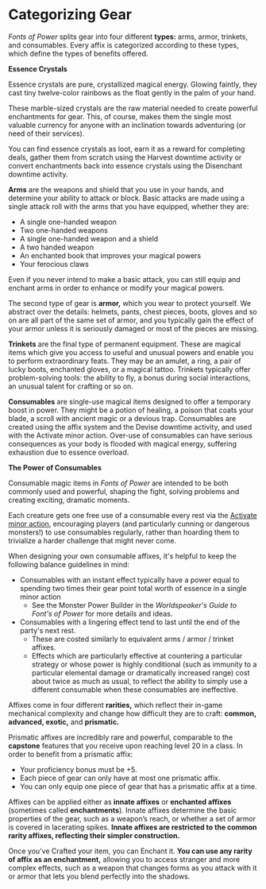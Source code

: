 # Categorizing Gear

_Fonts of Power_ splits gear into four different **types:** arms, armor, trinkets, and consumables. Every affix is categorized according to these types, which define the types of benefits offered.

<div class="infobox">

**Essence Crystals**

Essence crystals are pure, crystallized magical energy. Glowing faintly, they cast tiny twelve-color rainbows as the float gently in the palm of your hand.

These marble-sized crystals are the raw material needed to create powerful enchantments for gear. This, of course, makes them the single most valuable currency for anyone with an inclination towards adventuring (or need of their services).

You can find essence crystals as loot, earn it as a reward for completing deals, gather them from scratch using the Harvest downtime activity or convert enchantments back into essence crystals using the Disenchant downtime activity.

</div>

**Arms** are the weapons and shield that you use in your hands, and determine your ability to attack or block. Basic attacks are made using a single attack roll with the arms that you have equipped, whether they are:

- A single one-handed weapon
- Two one-handed weapons
- A single one-handed weapon and a shield
- A two handed weapon
- An enchanted book that improves your magical powers
- Your ferocious claws

Even if you never intend to make a basic attack, you can still equip and enchant arms in order to enhance or modify your magical powers.

The second type of gear is **armor,** which you wear to protect yourself. We abstract over the details: helmets, pants, chest pieces, boots, gloves and so on are all part of the same set of armor, and you typically gain the effect of your armor unless it is seriously damaged or most of the pieces are missing.

**Trinkets** are the final type of permanent equipment. These are magical items which give you access to useful and unusual powers and enable you to perform extraordinary feats. They may be an amulet, a ring, a pair of lucky boots, enchanted gloves, or a magical tattoo. Trinkets typically offer problem-solving tools: the ability to fly, a bonus during social interactions, an unusual talent for crafting or so on.

**Consumables** are single-use magical items designed to offer a temporary boost in power. They might be a potion of healing, a poison that coats your blade, a scroll with ancient magic or a devious trap. Consumables are created using the affix system and the Devise downtime activity, and used with the Activate minor action. Over-use of consumables can have serious consequences as your body is flooded with magical energy, suffering exhaustion due to essence overload.

<div class="infobox">

**The Power of Consumables**

Consumable magic items in _Fonts of Power_ are intended to be both commonly used and powerful, shaping the fight, solving problems and creating exciting, dramatic moments.

Each creature gets one free use of a consumable every rest via the [Activate minor action](rules/combat/acting-in-combat/minor-actions?id=activate), encouraging players (and particularly cunning or dangerous monsters!) to use consumables regularly, rather than hoarding them to trivialize a harder challenge that might never come.

When designing your own consumable affixes, it's helpful to keep the following balance guidelines in mind:

- Consumables with an instant effect typically have a power equal to spending two times their gear point total worth of essence in a single minor action
  - See the Monster Power Builder in the _Worldspeaker's Guide to Font's of Power_ for more details and ideas.
- Consumables with a lingering effect tend to last until the end of the party's next rest.
  - These are costed similarly to equivalent arms / armor / trinket affixes.
  - Effects which are particularly effective at countering a particular strategy or whose power is highly conditional (such as immunity to a particular elemental damage or dramatically increased range) cost about twice as much as usual, to reflect the ability to simply use a different consumable when these consumables are ineffective.

</div>

Affixes come in four different **rarities,** which reflect their in-game mechanical complexity and change how difficult they are to craft: **common, advanced, exotic,** and **prismatic.**

Prismatic affixes are incredibly rare and powerful, comparable to the **capstone** features that you receive upon reaching level 20 in a class. In order to benefit from a prismatic affix:

- Your proficiency bonus must be +5.
- Each piece of gear can only have at most one prismatic affix.
- You can only equip one piece of gear that has a prismatic affix at a time.

Affixes can be applied either as **innate affixes** or **enchanted affixes** (sometimes called **enchantments**). Innate affixes determine the basic properties of the gear, such as a weapon’s reach, or whether a set of armor is covered in lacerating spikes. **Innate affixes are restricted to the common rarity affixes, reflecting their simpler construction.**

Once you’ve Crafted your item, you can Enchant it. **You can use any rarity of affix as an enchantment,** allowing you to access stranger and more complex effects, such as a weapon that changes forms as you attack with it or armor that lets you blend perfectly into the shadows.
